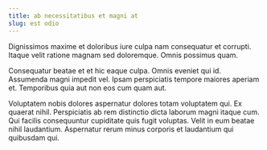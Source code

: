 ```yaml
---
title: ab necessitatibus et magni at
slug: est odio
---
```


Dignissimos maxime et doloribus iure culpa nam consequatur et corrupti. Itaque velit ratione magnam sed doloremque. Omnis possimus quam.

Consequatur beatae et et hic eaque culpa. Omnis eveniet qui id. Assumenda magni impedit vel. Ipsam perspiciatis tempore maiores aperiam et. Temporibus quia aut non eos cum quam aut.

Voluptatem nobis dolores aspernatur dolores totam voluptatem qui. Ex quaerat nihil. Perspiciatis ab rem distinctio dicta laborum magni itaque cum. Qui facilis consequuntur cupiditate quis fugit voluptas. Velit in eum beatae nihil laudantium. Aspernatur rerum minus corporis et laudantium qui quibusdam qui.
